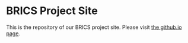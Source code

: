 # BRICS Project Site

This is the repository of our BRICS project site.
Please visit [the github.io page](https://brics-db.github.io).

